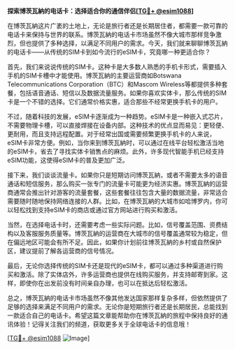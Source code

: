 **探索博茨瓦納的电话卡：选择适合你的通信伴侣[[TG💪+ @esim1088](https://t.me/s/esim1088)]**

在博茨瓦納这片广袤的土地上，无论是旅行者还是长期居住者，都需要一款可靠的电话卡来保持与世界的联系。博茨瓦納的电话卡市场虽然不像大城市那样竞争激烈，但也提供了多种选择，以满足不同用户的需求。今天，我们就来聊聊博茨瓦納的电话卡——从传统的SIM卡到如今流行的eSIM卡，究竟哪一种更适合你？

首先，我们来说说传统的SIM卡。这种卡是大多数人熟悉的手机卡形式，需要插入手机的SIM卡槽中才能使用。博茨瓦納的主要运营商如Botswana Telecommunications Corporation（BTC）和Mascom Wireless等都提供多种套餐，包括语音通话、短信以及数据流量服务。如果你喜欢实体卡，那么传统的SIM卡是一个不错的选择。它们通常价格实惠，适合那些不经常更换手机卡的用户。

不过，随着科技的发展，eSIM卡逐渐成为一种趋势。eSIM卡是一种嵌入式芯片，不需要物理卡槽，可以直接焊接在设备内部。这种技术的优点显而易见：更轻便、更耐用，而且支持远程配置。对于经常出国或需要频繁更换手机卡的人来说，eSIM卡非常方便。例如，当你来到博茨瓦納时，可以通过在线平台轻松激活当地的eSIM卡，省去了寻找实体卡销售点的麻烦。此外，许多现代智能手机已经支持eSIM功能，这使得eSIM卡的普及更加广泛。

接下来，我们谈谈流量卡。如果你只是短期访问博茨瓦納，或者不需要太多的语音通话和短信服务，那么购买一张专门的流量卡可能更为经济实惠。博茨瓦納的运营商通常会推出针对游客的流量套餐，这些套餐往往包含大量的数据流量，非常适合需要随时随地保持网络连接的人群。比如，在博茨瓦納的大城市如哈博罗内，你可以轻松找到支持eSIM卡的商店或通过官方网站进行购买和激活。

当然，在选择电话卡时，还需要考虑一些实际问题。比如，信号覆盖范围、资费结构以及客服服务质量等。博茨瓦納的运营商在大城市的信号覆盖通常较为稳定，但在偏远地区可能会有所不足。因此，如果你计划前往博茨瓦納的乡村或自然保护区，建议提前了解各运营商的信号情况。

最后，无论你选择传统的SIM卡还是现代的eSIM卡，都可以通过多种渠道进行购买和激活。除了实体店外，许多运营商也提供在线购买服务，并支持邮寄到家。这样，即使你在出发前没有时间亲自办理，也可以在抵达后轻松激活。

总之，博茨瓦納的电话卡市场虽然不像其他发达国家那样复杂多样，但依然提供了足够的选择来满足不同用户的需求。无论你是短期旅行者还是长期居民，总能找到一款适合自己的电话卡。希望这篇文章能帮助你在博茨瓦納的旅程中保持良好的通讯体验！记得关注我们的频道，获取更多关于全球电话卡的信息哦！

[[TG💪+ @esim1088](https://t.me/s/esim1088) ![Image](https://i.postimg.cc/4NQfJmqS/Snipaste-2025-05-13-00-14-12.png)]